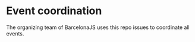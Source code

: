 # Event coordination

The organizing team of BarcelonaJS uses this repo issues to coordinate all events.
